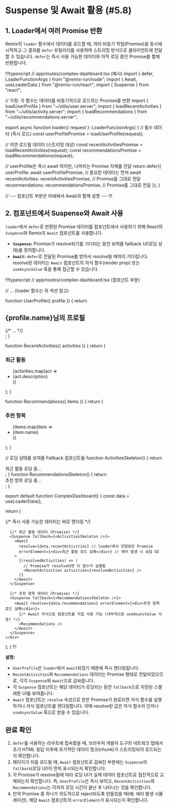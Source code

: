 # Suspense 및 Await 활용 (#5.8)

## 1. Loader에서 여러 Promise 반환

Remix의 `loader` 함수에서 데이터를 로드할 때, 여러 비동기 작업(Promise)을 동시에 시작하고 그 결과를 `defer` 유틸리티를 사용하여 스트리밍 방식으로 클라이언트에 전달할 수 있습니다. `defer`는 즉시 사용 가능한 데이터와 아직 로딩 중인 Promise를 함께 반환합니다.

!!!typescript
// app/routes/complex-dashboard.tsx (예시)
import { defer, LoaderFunctionArgs } from "@remix-run/node";
import { Await, useLoaderData } from "@remix-run/react";
import { Suspense } from "react";

// 가정: 각 함수는 데이터를 비동기적으로 로드하는 Promise를 반환
import { loadUserProfile } from "~/utils/user.server";
import { loadRecentActivities } from "~/utils/activity.server";
import { loadRecommendations } from "~/utils/recommendations.server";

export async function loader({ request }: LoaderFunctionArgs) {
  // 필수 데이터 (즉시 로드)
  const userProfilePromise = loadUserProfile(request);

  // 지연 로드될 데이터 (스트리밍 대상)
  const recentActivitiesPromise = loadRecentActivities(request);
  const recommendationsPromise = loadRecommendations(request);

  // userProfile은 즉시 await 하지만, 나머지는 Promise 자체를 전달
  return defer({
    userProfile: await userProfilePromise, // 중요한 데이터는 먼저 await
    recentActivities: recentActivitiesPromise, // Promise를 그대로 전달
    recommendations: recommendationsPromise, // Promise를 그대로 전달
  });
}

// --- 컴포넌트 부분은 아래에서 Await과 함께 설명 ---
!!!

## 2. 컴포넌트에서 Suspense와 Await 사용

`loader`에서 `defer`로 반환된 Promise 데이터를 컴포넌트에서 사용하기 위해 React의 `Suspense`와 Remix의 `Await` 컴포넌트를 사용합니다.

-   **`Suspense`:** Promise가 resolve되기를 기다리는 동안 보여줄 fallback UI(로딩 상태)를 정의합니다.
-   **`Await`:** `defer`로 전달된 Promise를 받아서 resolve될 때까지 기다립니다. resolve된 데이터는 `Await` 컴포넌트의 자식 함수(render prop) 또는 `useAsyncValue` 훅을 통해 접근할 수 있습니다.

!!!typescript
// app/routes/complex-dashboard.tsx (컴포넌트 부분)

// ... (loader 함수는 위 섹션 참고)

function UserProfile({ profile }) {
  return <div><h2>{profile.name}님의 프로필</h2>{/* ... */}</div>;
}

function RecentActivities({ activities }) {
  return (
    <div>
      <h3>최근 활동</h3>
      <ul>{activities.map(act => <li key={act.id}>{act.description}</li>)}</ul>
    </div>
  );
}

function Recommendations({ items }) {
  return (
    <div>
      <h3>추천 항목</h3>
      <ul>{items.map(item => <li key={item.id}>{item.name}</li>)}</ul>
    </div>
  );
}

// 로딩 상태를 보여줄 Fallback 컴포넌트들
function ActivitiesSkeleton() { return <div>최근 활동 로딩 중...</div>; }
function RecommendationsSkeleton() { return <div>추천 항목 로딩 중...</div>; }

export default function ComplexDashboard() {
  const data = useLoaderData<typeof loader>();

  return (
    <div>
      {/* 즉시 사용 가능한 데이터는 바로 렌더링 */}
      <UserProfile profile={data.userProfile} />

      {/* 최근 활동 데이터 (Promise) */}
      <Suspense fallback={<ActivitiesSkeleton />}>
        <Await
          resolve={data.recentActivities} // loader에서 전달받은 Promise
          errorElement={<div>최근 활동 로드 실패</div>} // 에러 발생 시 보일 UI
        >
          {(resolvedActivities) => (
            // Promise가 resolve되면 이 함수가 실행됨
            <RecentActivities activities={resolvedActivities} />
          )}
        </Await>
      </Suspense>

      {/* 추천 항목 데이터 (Promise) */}
      <Suspense fallback={<RecommendationsSkeleton />}>
        <Await resolve={data.recommendations} errorElement={<div>추천 항목 로드 실패</div>}>
          {/* Await 자식으로 컴포넌트를 직접 사용 가능 (내부적으로 useAsyncValue 사용) */}
          <Recommendations />
        </Await>
      </Suspense>
    </div>
  );
}
!!!

**설명:**

-   `UserProfile`은 `loader`에서 `await`되었기 때문에 즉시 렌더링됩니다.
-   `RecentActivities`와 `Recommendations` 데이터는 Promise 형태로 전달되었으므로, 각각 `Suspense`와 `Await`으로 감싸줍니다.
-   각 `Suspense` 컴포넌트는 해당 데이터가 로딩되는 동안 `fallback`으로 지정된 스켈레톤 UI를 보여줍니다.
-   `Await` 컴포넌트는 `resolve` 속성으로 받은 Promise가 완료되면 자식 함수를 실행하거나 자식 컴포넌트를 렌더링합니다. 이때 resolve된 값은 자식 함수의 인자나 `useAsyncValue` 훅으로 받을 수 있습니다.

## 완료 확인

1.  `defer`를 사용하는 라우트에 접속했을 때, 브라우저 개발자 도구의 네트워크 탭에서 초기 HTML 응답 이후에 추가적인 데이터 청크(chunk)가 스트리밍되어 로드되는지 확인합니다.
2.  페이지가 처음 로드될 때, `Await` 컴포넌트로 감싸진 부분에는 `Suspense`의 `fallback`(로딩 UI)이 먼저 표시되는지 확인합니다.
3.  각 Promise가 resolve됨에 따라 로딩 UI가 실제 데이터 컴포넌트로 점진적으로 교체되는지 확인합니다. 즉, `UserProfile`은 즉시 보이고, `RecentActivities`와 `Recommendations`는 각자의 로딩 시간이 끝난 후 나타나는 것을 확인합니다.
4.  만약 Promise 중 하나가 의도적으로 reject되도록 만들었을 때(예: 에러 발생 시뮬레이션), 해당 `Await` 컴포넌트의 `errorElement`가 표시되는지 확인합니다. 